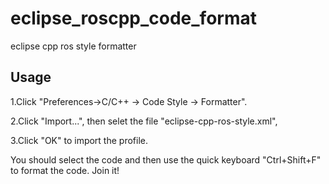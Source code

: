 # eclipse_roscpp_code_format
eclipse cpp ros style formatter

## Usage

1.Click "Preferences->C/C++ -> Code Style -> Formatter".

2.Click "Import...", then selet the file "eclipse-cpp-ros-style.xml",

3.Click "OK" to import the profile.

You should select the code and then use the quick keyboard "Ctrl+Shift+F" to format the code. 
Join it!
